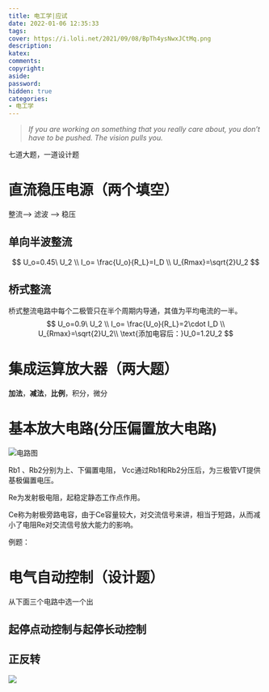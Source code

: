 ```yaml
---
title: 电工学|应试
date: 2022-01-06 12:35:33
tags:
cover: https://i.loli.net/2021/09/08/BpTh4ysNwxJCtMq.png
description:
katex:
comments:
copyright:
aside:
password:
hidden: true
categories:
- 电工学
---
```


> *If you are working on something that you really care about, you don’t have to be pushed. The vision pulls you.* 

七道大题，一道设计题



# 直流稳压电源（两个填空）

整流--> 滤波 --> 稳压

## 单向半波整流

$$
U_o=0.45\ U_2 \\
I_o= \frac{U_o}{R_L}=I_D \\
U_{Rmax}=\sqrt{2}U_2
$$

## 桥式整流

桥式整流电路中每个二极管只在半个周期内导通，其值为平均电流的一半。
$$
U_o=0.9\ U_2 \\
I_o= \frac{U_o}{R_L}=2\cdot I_D \\
U_{Rmax}=\sqrt{2}U_2\\
\text{添加电容后：}U_0=1.2U_2
$$

# 集成运算放大器（两大题）

**加法**，**减法**，**比例**，积分，微分

# 基本放大电路(分压偏置放大电路)

![电路图](http://www.czgyxx.com/Resources/jd/06/Courseware/content/SCOs/m02-03-001/images/1-1.png)

Rb1 、Rb2分别为上、下偏置电阻， Vcc通过Rb1和Rb2分压后，为三极管VT提供基极偏置电压。

Re为发射极电阻，起稳定静态工作点作用。

Ce称为射极旁路电容，由于Ce容量较大，对交流信号来讲，相当于短路，从而减小了电阻Re对交流信号放大能力的影响。

例题：



# 电气自动控制（设计题）

从下面三个电路中选一个出

## 起停点动控制与起停长动控制



## 正反转

![](../../../../images/blogimage/raw/master/202201061332043.jpg)

